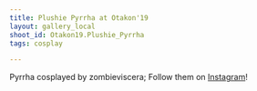 ```yaml
---
title: Plushie Pyrrha at Otakon'19
layout: gallery_local
shoot_id: Otakon19.Plushie_Pyrrha
tags: cosplay

---
```


Pyrrha cosplayed by zombieviscera; Follow them on [Instagram](https://www.instagram.com/zombieviscera)!

